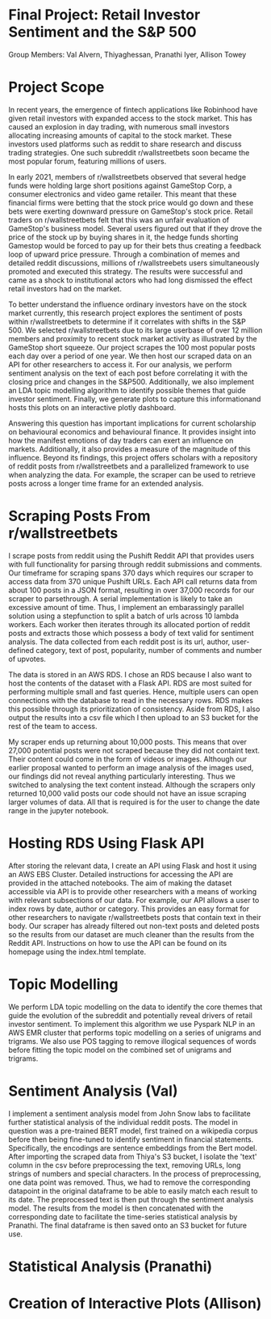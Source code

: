 # Final Project: Retail Investor Sentiment and the S&P 500
Group Members: Val Alvern, Thiyaghessan, Pranathi Iyer, Allison Towey

# Project Scope
In recent years, the emergence of fintech applications like Robinhood have given retail investors with expanded access to the stock market. This has caused an explosion in day trading, with numerous small investors allocating increasing amounts of capital to the stock market. These investors used platforms such as reddit to share research and discuss trading strategies. One such subreddit r/wallstreetbets soon became the most popular forum, featuring millions of users. 

In early 2021, members of r/wallstreetbets observed that several hedge funds were holding large short positions against GameStop Corp, a consumer electronics and video game retailer. This meant that these financial firms were betting that the stock price would go down and these bets were exerting downward pressure on GameStop's stock price. Retail traders on r/wallstreetbets felt that this was an unfair evaluation of GameStop's business model. Several users figured out that if they drove the price of the stock up by buying shares in it, the hedge funds shorting Gamestop would be forced to pay up for their bets thus creating a feedback loop of upward price pressure. Through a combination of memes and detailed reddit discussions, millions of r/wallstreebets users simultaneously promoted and executed this strategy. The results were successful and came as a shock to institutional actors who had long dismissed the effect retail investors had on the market.

To better understand the influence ordinary investors have on the stock market currently, this research project explores the sentiment of posts within r/wallstreetbets to determine if it correlates with shifts in the S&P 500. We selected r/wallstreetbets due to its large userbase of over 12 million members and proximity to recent stock market activity as illustrated by the GameStop short squeeze. Our project scrapes the 100 most popular posts each day over a period of one year. We then host our scraped data on an API for other researchers to access it. For our analysis, we perform sentiment analysis on the text of each post before correlating it with the closing price and changes in the S&P500. Additionally, we also implement an LDA topic modelling algorithm to identify possible themes that guide investor sentiment. Finally, we generate plots to capture this informationand hosts this plots on an interactive plotly dashboard.

Answering this question has important implications for current scholarship on behavioural economics and behavioural finance. It provides insight into how the manifest emotions of day traders can exert an influence on markets. Additionally, it also provides a measure of the magnitude of this influence. Beyond its findings, this project offers scholars with a repository of reddit posts from r/wallstreetbets and a parallelized framework to use when analyzing the data. For example, the scraper can be used to retrieve posts across a longer time frame for an extended analysis.

# Scraping Posts From r/wallstreetbets
I scrape posts from reddit using the Pushift Reddit API that provides users with full functionality for parsing through reddit submissions and comments. Our timeframe for scraping spans 370 days which requires our scraper to access data from 370 unique Pushift URLs. Each API call returns data from about 100 posts in a JSON format, resulting in over 37,000 records for our scraper to parsethrough. A serial implementation is likely to take an excessive amount of time. Thus, I implement an embarassingly parallel solution using a stepfunction to split a batch of urls across 10 lambda workers. Each worker then iterates through its allocated portion of reddit posts and extracts those which possess a body of text valid for sentiment analysis. The data collected from each reddit post is its url, author, user-defined category, text of post, popularity, number of comments and number of upvotes.

The data is stored in an AWS RDS. I chose an RDS because I also want to host the contents of the dataset with a Flask API. RDS are most suited for performing multiple small and fast queries. Hence, multiple users can open connections with the database to read in the necessary rows. RDS makes this possible through its prioritization of consistency. Aside from RDS, I also output the results into a csv file which I then upload to an S3 bucket for the rest of the team to access.

My scraper ends up returning about 10,000 posts. This means that over 27,000 potential posts were not scraped because they did not containt text. Their content could come in the form of videos or images. Although our earlier proposal wanted to perform an image analysis of the images used, our findings did not reveal anything particularly interesting. Thus we switched to analysing the text content instead. Although the scrapers only returned 10,000 valid posts our code should not have an issue scraping larger volumes of data. All that is required is for the user to change the date range in the jupyter notebook.

# Hosting RDS Using Flask API
After storing the relevant data, I create an API using Flask and host it using an AWS EBS Cluster. Detailed instructions for accessing the API are provided in the attached notebooks. The aim of making the dataset accessible via API is to provide other researchers with a  means of working with relevant subsections of our data. For example, our API allows a user to index rows by date, author or category. This provides an easy format for other researchers to navigate r/wallstreetbets posts that contain text in their body. Our scraper has already filtered out non-text posts and deleted posts so the results from our dataset are much cleaner than the results from the Reddit API. Instructions on how to use the API can be found on its homepage using the index.html template.

# Topic Modelling
We perform LDA topic modelling on the data to identify the core themes that guide the evolution of the subreddit and potentially reveal drivers of retail investor sentiment. To implement this algorithm we use Pyspark NLP in an AWS EMR cluster that performs topic modelling on a series of unigrams and trigrams. We also use POS tagging to remove illogical sequences of words before fitting the topic model on the combined set of unigrams and trigrams. 

# Sentiment Analysis (Val)
I implement a sentiment analysis model from John Snow labs to facilitate further statistical analysis of the individual reddit posts. The model in question was a pre-trained BERT model, first trained on a wikipedia corpus before then being fine-tuned to identify sentiment in financial statements. Specifically, the encodings are sentence embeddings from the Bert model. After importing the scraped data from Thiya's S3 bucket, I isolate the 'text' column in the csv before preprocessing the text, removing URLs, long strings of numbers and special characters. In the process of preprocessing, one data point was removed. Thus, we had to remove the corresponding datapoint in the original dataframe to be able to easily match each result to its date. The preprocessed text is then put through the sentiment analysis model. The results from the model is then concatenated with the corresponding date to facilitate the time-series statistical analysis by Pranathi. The final dataframe is then saved onto an S3 bucket for future use. 

# Statistical Analysis (Pranathi)

# Creation of Interactive Plots (Allison)
